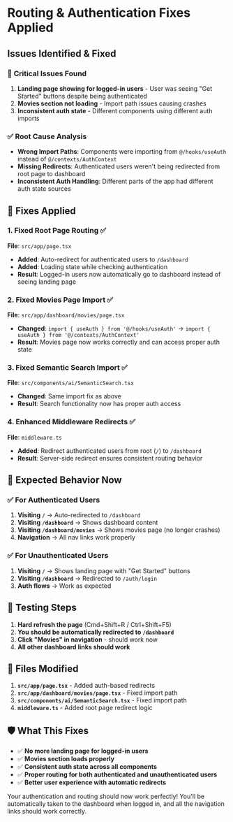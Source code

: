 # Routing & Authentication Fixes Applied

## Issues Identified & Fixed

### 🚨 **Critical Issues Found**

1. **Landing page showing for logged-in users** - User was seeing "Get Started" buttons despite being authenticated
2. **Movies section not loading** - Import path issues causing crashes
3. **Inconsistent auth state** - Different components using different auth imports

### ✅ **Root Cause Analysis**

- **Wrong Import Paths**: Components were importing from `@/hooks/useAuth` instead of `@/contexts/AuthContext`
- **Missing Redirects**: Authenticated users weren't being redirected from root page to dashboard
- **Inconsistent Auth Handling**: Different parts of the app had different auth state sources

## 🔧 **Fixes Applied**

### 1. **Fixed Root Page Routing** ✅

**File**: `src/app/page.tsx`

- **Added**: Auto-redirect for authenticated users to `/dashboard`
- **Added**: Loading state while checking authentication
- **Result**: Logged-in users now automatically go to dashboard instead of seeing landing page

### 2. **Fixed Movies Page Import** ✅

**File**: `src/app/dashboard/movies/page.tsx`

- **Changed**: `import { useAuth } from '@/hooks/useAuth'` → `import { useAuth } from '@/contexts/AuthContext'`
- **Result**: Movies page now works correctly and can access proper auth state

### 3. **Fixed Semantic Search Import** ✅

**File**: `src/components/ai/SemanticSearch.tsx`

- **Changed**: Same import fix as above
- **Result**: Search functionality now has proper auth access

### 4. **Enhanced Middleware Redirects** ✅

**File**: `middleware.ts`

- **Added**: Redirect authenticated users from root (`/`) to `/dashboard`
- **Result**: Server-side redirect ensures consistent routing behavior

## 🎯 **Expected Behavior Now**

### ✅ **For Authenticated Users**

1. **Visiting `/`** → Auto-redirected to `/dashboard`
2. **Visiting `/dashboard`** → Shows dashboard content
3. **Visiting `/dashboard/movies`** → Shows movies page (no longer crashes)
4. **Navigation** → All nav links work properly

### ✅ **For Unauthenticated Users**

1. **Visiting `/`** → Shows landing page with "Get Started" buttons
2. **Visiting `/dashboard`** → Redirected to `/auth/login`
3. **Auth flows** → Work as expected

## 🧪 **Testing Steps**

1. **Hard refresh the page** (Cmd+Shift+R / Ctrl+Shift+F5)
2. **You should be automatically redirected to `/dashboard`**
3. **Click "Movies" in navigation** - should work now
4. **All other dashboard links should work**

## 📝 **Files Modified**

1. **`src/app/page.tsx`** - Added auth-based redirects
2. **`src/app/dashboard/movies/page.tsx`** - Fixed import path
3. **`src/components/ai/SemanticSearch.tsx`** - Fixed import path
4. **`middleware.ts`** - Added root page redirect logic

## 🛡️ **What This Fixes**

- ✅ **No more landing page for logged-in users**
- ✅ **Movies section loads properly**
- ✅ **Consistent auth state across all components**
- ✅ **Proper routing for both authenticated and unauthenticated users**
- ✅ **Better user experience with automatic redirects**

Your authentication and routing should now work perfectly! You'll be automatically taken to the dashboard when logged in, and all the navigation links should work correctly.
